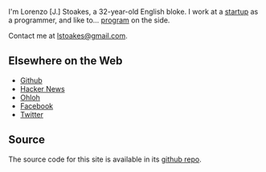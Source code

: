 <div class="me"></div>

I'm Lorenzo [J.] Stoakes, a 32-year-old English bloke. I work at a [startup][0] as a
programmer, and like to... [program][1] on the side.

Contact me at <lstoakes@gmail.com>.

## Elsewhere on the Web ##

* [Github][2]
* [Hacker News][3]
* [Ohloh][4]
* [Facebook][5]
* [Twitter][6]

## Source ##

The source code for this site is available in its [github repo][7].

[0]:http://resin.io
[1]:/projects
[2]:https://github.com/lorenzo-stoakes/
[3]:https://news.ycombinator.com/user?id=singular
[4]:https://www.ohloh.net/accounts/ljs/
[5]:https://www.facebook.com/lstoakes
[6]:https://twitter.com/ljsloz
[7]:https://github.com/lorenzo-stoakes/ljs.io
